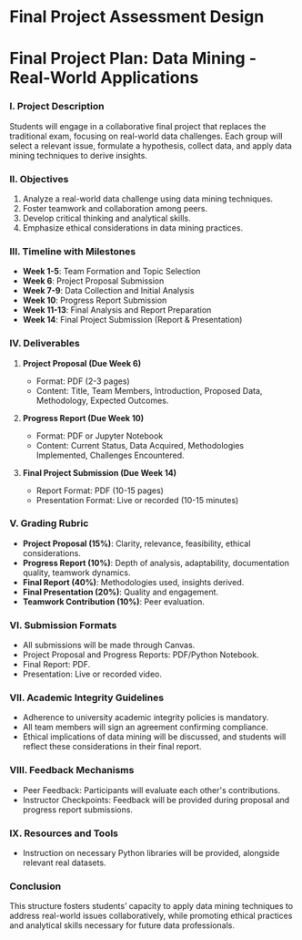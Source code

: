 Final Project Assessment Design
===============================

# Final Project Plan: Data Mining - Real-World Applications

### I. Project Description
Students will engage in a collaborative final project that replaces the traditional exam, focusing on real-world data challenges. Each group will select a relevant issue, formulate a hypothesis, collect data, and apply data mining techniques to derive insights.

### II. Objectives
1. Analyze a real-world data challenge using data mining techniques.
2. Foster teamwork and collaboration among peers.
3. Develop critical thinking and analytical skills.
4. Emphasize ethical considerations in data mining practices.

### III. Timeline with Milestones
- **Week 1-5**: Team Formation and Topic Selection
- **Week 6**: Project Proposal Submission
- **Week 7-9**: Data Collection and Initial Analysis
- **Week 10**: Progress Report Submission
- **Week 11-13**: Final Analysis and Report Preparation
- **Week 14**: Final Project Submission (Report & Presentation)

### IV. Deliverables
1. **Project Proposal (Due Week 6)**
   - Format: PDF (2-3 pages)
   - Content: Title, Team Members, Introduction, Proposed Data, Methodology, Expected Outcomes.

2. **Progress Report (Due Week 10)**
   - Format: PDF or Jupyter Notebook
   - Content: Current Status, Data Acquired, Methodologies Implemented, Challenges Encountered.

3. **Final Project Submission (Due Week 14)**
   - Report Format: PDF (10-15 pages)
   - Presentation Format: Live or recorded (10-15 minutes)

### V. Grading Rubric
- **Project Proposal (15%)**: Clarity, relevance, feasibility, ethical considerations.
- **Progress Report (10%)**: Depth of analysis, adaptability, documentation quality, teamwork dynamics.
- **Final Report (40%)**: Methodologies used, insights derived.
- **Final Presentation (20%)**: Quality and engagement.
- **Teamwork Contribution (10%)**: Peer evaluation.

### VI. Submission Formats
- All submissions will be made through Canvas.
- Project Proposal and Progress Reports: PDF/Python Notebook.
- Final Report: PDF.
- Presentation: Live or recorded video.

### VII. Academic Integrity Guidelines
- Adherence to university academic integrity policies is mandatory.
- All team members will sign an agreement confirming compliance.
- Ethical implications of data mining will be discussed, and students will reflect these considerations in their final report.

### VIII. Feedback Mechanisms
- Peer Feedback: Participants will evaluate each other's contributions.
- Instructor Checkpoints: Feedback will be provided during proposal and progress report submissions.

### IX. Resources and Tools
- Instruction on necessary Python libraries will be provided, alongside relevant real datasets.

### Conclusion
This structure fosters students’ capacity to apply data mining techniques to address real-world issues collaboratively, while promoting ethical practices and analytical skills necessary for future data professionals.